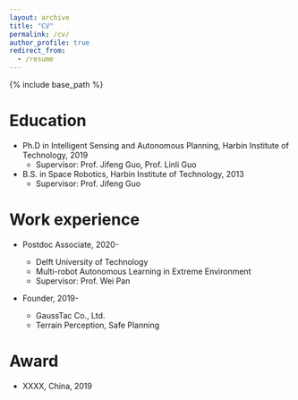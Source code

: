```yaml
---
layout: archive
title: "CV"
permalink: /cv/
author_profile: true
redirect_from:
  - /resume
---
```


{% include base_path %}

Education
======
* Ph.D in Intelligent Sensing and Autonomous Planning, Harbin Institute of Technology, 2019
  * Supervisor: Prof. Jifeng Guo, Prof. Linli Guo
* B.S. in Space Robotics, Harbin Institute of Technology, 2013
  * Supervisor: Prof. Jifeng Guo

Work experience
======
* Postdoc Associate, 2020-
  * Delft University of Technology
  * Multi-robot Autonomous Learning in Extreme Environment
  * Supervisor: Prof. Wei Pan

* Founder, 2019-
  * GaussTac Co., Ltd.
  * Terrain Perception, Safe Planning
  
Award
======
* XXXX, China, 2019

